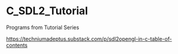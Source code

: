 # C_SDL2_Tutorial
Programs from Tutorial Series

https://techniumadeptus.substack.com/p/sdl2opengl-in-c-table-of-contents
